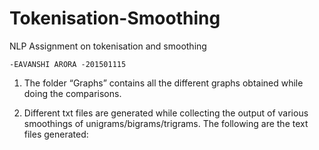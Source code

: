 # Tokenisation-Smoothing
NLP Assignment on tokenisation and smoothing

	-EAVANSHI ARORA -201501115


1) The folder “Graphs” contains all the different graphs obtained while doing the comparisons.

2) Different txt files are generated while collecting the output of various smoothings of unigrams/bigrams/trigrams.
The following are the text files generated:

